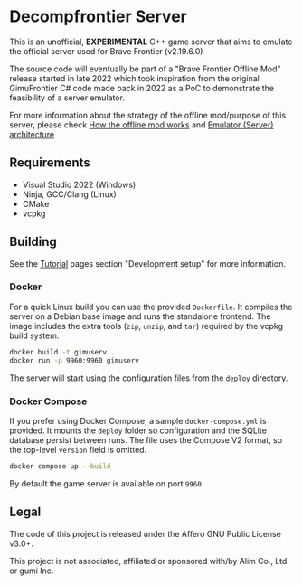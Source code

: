 # Decompfrontier Server
This is an unofficial, **EXPERIMENTAL** C++ game server that aims to emulate the official server used for Brave Frontier (v2.19.6.0)

The source code will eventually be part of a "Brave Frontier Offline Mod" release started
in late 2022 which took inspiration from the original GimuFrontier C# code made back in 2022 as a PoC to demonstrate
the feasibility of a server emulator. 

For more information about the strategy of the offline mod/purpose of this server, please check [How the offline mod works](https://decompfrontier.github.io/pages/Architecture/Offlinemod-architecture.html) and [Emulator (Server) architecture](https://decompfrontier.github.io/pages/Architecture/Emulator-architecture.html)

## Requirements
- Visual Studio 2022 (Windows)
- Ninja, GCC/Clang (Linux)
- CMake
- vcpkg

## Building
See the [Tutorial](https://decompfrontier.github.io/pages/Tutorial/index.html) pages section "Development setup" for more information.

### Docker
For a quick Linux build you can use the provided `Dockerfile`. It compiles the
server on a Debian base image and runs the standalone frontend. The image
includes the extra tools (`zip`, `unzip`, and `tar`) required by the vcpkg build
system.

```bash
docker build -t gimuserv .
docker run -p 9960:9960 gimuserv
```

The server will start using the configuration files from the `deploy` directory.

### Docker Compose
If you prefer using Docker Compose, a sample `docker-compose.yml` is provided.
It mounts the `deploy` folder so configuration and the SQLite database persist
between runs. The file uses the Compose V2 format, so the top-level `version`
field is omitted.

```bash
docker compose up --build
```

By default the game server is available on port `9960`.

## Legal
The code of this project is released under the Affero GNU Public License v3.0+.

This project is not associated, affiliated or sponsored with/by Alim Co., Ltd or gumi Inc.
